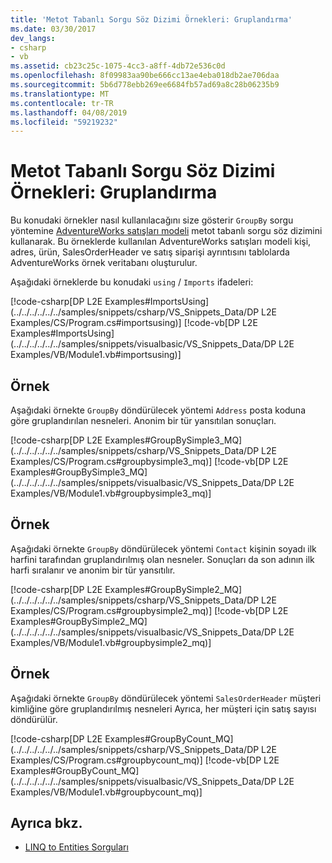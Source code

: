 ```yaml
---
title: 'Metot Tabanlı Sorgu Söz Dizimi Örnekleri: Gruplandırma'
ms.date: 03/30/2017
dev_langs:
- csharp
- vb
ms.assetid: cb23c25c-1075-4cc3-a8ff-4db72e536c0d
ms.openlocfilehash: 8f09983aa90be666cc13ae4eba018db2ae706daa
ms.sourcegitcommit: 5b6d778ebb269ee6684fb57ad69a8c28b06235b9
ms.translationtype: MT
ms.contentlocale: tr-TR
ms.lasthandoff: 04/08/2019
ms.locfileid: "59219232"
---
```

# <a name="method-based-query-syntax-examples-grouping"></a>Metot Tabanlı Sorgu Söz Dizimi Örnekleri: Gruplandırma
Bu konudaki örnekler nasıl kullanılacağını size gösterir `GroupBy` sorgu yöntemine [AdventureWorks satışları modeli](https://archive.codeplex.com/?p=msftdbprodsamples) metot tabanlı sorgu söz dizimini kullanarak. Bu örneklerde kullanılan AdventureWorks satışları modeli kişi, adres, ürün, SalesOrderHeader ve satış siparişi ayrıntısını tablolarda AdventureWorks örnek veritabanı oluşturulur.  
  
 Aşağıdaki örneklerde bu konudaki `using` / `Imports` ifadeleri:  
  
 [!code-csharp[DP L2E Examples#ImportsUsing](../../../../../../samples/snippets/csharp/VS_Snippets_Data/DP L2E Examples/CS/Program.cs#importsusing)]
 [!code-vb[DP L2E Examples#ImportsUsing](../../../../../../samples/snippets/visualbasic/VS_Snippets_Data/DP L2E Examples/VB/Module1.vb#importsusing)]  
  
## <a name="example"></a>Örnek  
 Aşağıdaki örnekte `GroupBy` döndürülecek yöntemi `Address` posta koduna göre gruplandırılan nesneleri. Anonim bir tür yansıtılan sonuçları.  
  
 [!code-csharp[DP L2E Examples#GroupBySimple3_MQ](../../../../../../samples/snippets/csharp/VS_Snippets_Data/DP L2E Examples/CS/Program.cs#groupbysimple3_mq)]
 [!code-vb[DP L2E Examples#GroupBySimple3_MQ](../../../../../../samples/snippets/visualbasic/VS_Snippets_Data/DP L2E Examples/VB/Module1.vb#groupbysimple3_mq)]  
  
## <a name="example"></a>Örnek  
 Aşağıdaki örnekte `GroupBy` döndürülecek yöntemi `Contact` kişinin soyadı ilk harfini tarafından gruplandırılmış olan nesneler. Sonuçları da son adının ilk harfi sıralanır ve anonim bir tür yansıtılır.  
  
 [!code-csharp[DP L2E Examples#GroupBySimple2_MQ](../../../../../../samples/snippets/csharp/VS_Snippets_Data/DP L2E Examples/CS/Program.cs#groupbysimple2_mq)]
 [!code-vb[DP L2E Examples#GroupBySimple2_MQ](../../../../../../samples/snippets/visualbasic/VS_Snippets_Data/DP L2E Examples/VB/Module1.vb#groupbysimple2_mq)]  
  
## <a name="example"></a>Örnek  
 Aşağıdaki örnekte `GroupBy` döndürülecek yöntemi `SalesOrderHeader` müşteri kimliğine göre gruplandırılmış nesneleri Ayrıca, her müşteri için satış sayısı döndürülür.  
  
 [!code-csharp[DP L2E Examples#GroupByCount_MQ](../../../../../../samples/snippets/csharp/VS_Snippets_Data/DP L2E Examples/CS/Program.cs#groupbycount_mq)]
 [!code-vb[DP L2E Examples#GroupByCount_MQ](../../../../../../samples/snippets/visualbasic/VS_Snippets_Data/DP L2E Examples/VB/Module1.vb#groupbycount_mq)]  
  
## <a name="see-also"></a>Ayrıca bkz.

- [LINQ to Entities Sorguları](../../../../../../docs/framework/data/adonet/ef/language-reference/queries-in-linq-to-entities.md)
